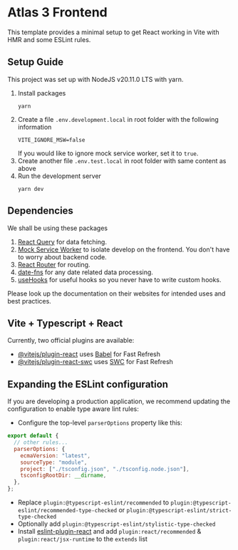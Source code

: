 # Atlas 3 Frontend

This template provides a minimal setup to get React working in Vite with HMR and some ESLint rules.

## Setup Guide

This project was set up with NodeJS v20.11.0 LTS with yarn.

1. Install packages
   ```shell
   yarn
   ```
2. Create a file `.env.development.local` in root folder with the following information
   ```text
   VITE_IGNORE_MSW=false
   ```
   If you would like to ignore mock service worker, set it to `true`.
3. Create another file `.env.test.local` in root folder with same content as above
4. Run the development server
   ```shell
   yarn dev
   ```

## Dependencies

We shall be using these packages

1. [React Query](https://query.gg/?s=tanstack) for data fetching.
2. [Mock Service Worker](https://mswjs.io/) to isolate develop on the frontend. You don't have to worry about backend code.
3. [React Router](https://reactrouter.com/en/main) for routing.
4. [date-fns](https://date-fns.org/) for any date related data processing.
5. [useHooks](https://usehooks.com/) for useful hooks so you never have to write custom hooks.

Please look up the documentation on their websites for intended uses and best practices.

## Vite + Typescript + React

Currently, two official plugins are available:

- [@vitejs/plugin-react](https://github.com/vitejs/vite-plugin-react/blob/main/packages/plugin-react/README.md) uses [Babel](https://babeljs.io/) for Fast Refresh
- [@vitejs/plugin-react-swc](https://github.com/vitejs/vite-plugin-react-swc) uses [SWC](https://swc.rs/) for Fast Refresh

## Expanding the ESLint configuration

If you are developing a production application, we recommend updating the configuration to enable type aware lint rules:

- Configure the top-level `parserOptions` property like this:

```js
export default {
  // other rules...
  parserOptions: {
    ecmaVersion: "latest",
    sourceType: "module",
    project: ["./tsconfig.json", "./tsconfig.node.json"],
    tsconfigRootDir: __dirname,
  },
};
```

- Replace `plugin:@typescript-eslint/recommended` to `plugin:@typescript-eslint/recommended-type-checked` or `plugin:@typescript-eslint/strict-type-checked`
- Optionally add `plugin:@typescript-eslint/stylistic-type-checked`
- Install [eslint-plugin-react](https://github.com/jsx-eslint/eslint-plugin-react) and add `plugin:react/recommended` & `plugin:react/jsx-runtime` to the `extends` list
